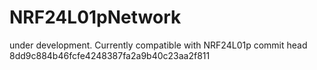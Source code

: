 # NRF24L01pNetwork

under development. 
Currently compatible with NRF24L01p commit head 8dd9c884b46fcfe4248387fa2a9b40c23aa2f811


